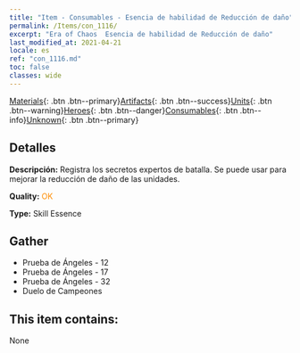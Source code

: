 ```yaml
---
title: "Item - Consumables - Esencia de habilidad de Reducción de daño"
permalink: /Items/con_1116/
excerpt: "Era of Chaos  Esencia de habilidad de Reducción de daño"
last_modified_at: 2021-04-21
locale: es
ref: "con_1116.md"
toc: false
classes: wide
---
```

 [Materials](/es/Items/){: .btn .btn--primary}[Artifacts](/es/Items/Artifacts/){: .btn .btn--success}[Units](/es/Items/Units/){: .btn .btn--warning}[Heroes](/es/Items/Heroes/){: .btn .btn--danger}[Consumables](/es/Items/Consumables/){: .btn .btn--info}[Unknown](/es/Items/Unknown/){: .btn .btn--primary}

## Detalles
 **Descripción:** Registra los secretos expertos de batalla. Se puede usar para mejorar la reducción de daño de las unidades.

 **Quality:** <span style="color: #FF8C00">OK</span>

 **Type:** Skill Essence

## Gather

*    Prueba de Ángeles - 12 
*    Prueba de Ángeles - 17 
*    Prueba de Ángeles - 32 
*    Duelo de Campeones 

## This item contains:

  None

